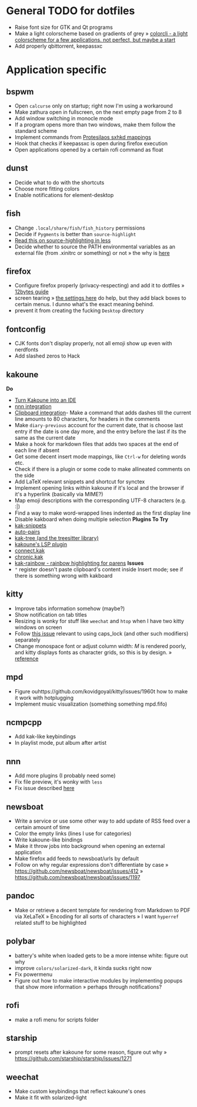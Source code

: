 # General TODO for dotfiles
- Raise font size for GTK and Qt programs
- Make a light colorscheme based on gradients of grey
	» [colorcli - a light colorscheme for a few applications. not perfect, but maybe a start](https://github.com/jonasjacek/colorcli)
- Add properly qbittorrent, keepassxc

# Application specific

## bspwm
- Open `calcurse` only on startup; right now I'm using a workaround
- Make zathura open in fullscreen, on the next empty page from 2 to 8
- Add window switching in monocle mode
- If a program opens more than two windows, make them follow the standard scheme
- Implement commands from [Protesilaos sxhkd mappings](https://gitlab.com/protesilaos/dotfiles/-/tree/v2.2.0/bspwm/.config/sxhkd)
- Hook that checks if keepassxc is open during firefox execution
- Open applications opened by a certain rofi command as float

## dunst
- Decide what to do with the shortcuts
- Choose more fitting colors
- Enable notifications for element-desktop

## fish
- Change `.local/share/fish/fish_history` permissions
- Decide if `Pygments` is better than `source-highlight`
- [Read this on source-highlighting in less](https://boredzo.org/blog/archives/2016-08-15/colorized-man-pages-understood-and-customized)
- Decide whether to source the PATH environmental variables as an external file (from .xinitrc or something) or not
	» the why is [here](https://fishshell.com/docs/current/index.html?highlight=fish_variables)

## firefox
- Configure firefox properly (privacy-respecting) and add it to dotfiles
	» [12bytes guide](https://12bytes.org/articles/tech/firefox/firefoxgecko-configuration-guide-for-privacy-and-performance-buffs)
- screen tearing
	» [the settings here](https://www.reddit.com/r/firefox/comments/gmm6ms/playing_youtube_with_video_in_the_background/fr4sqw4/?utm_source=reddit&utm_medium=web2x&context=3http) do help, but they add black boxes to certain menus. I dunno what's the exact meaning behind.
- prevent it from creating the fucking `Desktop` directory

## fontconfig
- CJK fonts don't display properly, not all emoji show up even with nerdfonts
- Add slashed zeros to Hack
 
## kakoune
**Do**
- [Turn Kakoune into an IDE](https://discuss.kakoune.com/t/turn-kakoune-into-an-ide/1236-)
- [nnn integration](https://discuss.kakoune.com/t/nnn-integration/1095)
- [Clipboard integration](https://discuss.kakoune.com/t/clipboard-integration-with-registermodified/1150/12)- Make a command that adds dashes till the current line amounts to 80 characters, for headers in the comments
- Make `diary-previous` account for the current date, that is choose last entry if the date is one day more, and the entry before the last if its the same as the current date
- Make a hook for markdown files that adds two spaces at the end of each line if absent
- Get some decent insert mode mappings, like `Ctrl-w` for deleting words etc.
- Check if there is a plugin or some code to make allineated comments on the side
- Add LaTeX relevant snippets and shortcut for synctex
- Implement opening links within kakoune if it's local and the browser if it's a hyperlink (basically via MIME?)
- Map emoji descriptions with the corresponding UTF-8 characters (e.g. :|)
- Find a way to make word-wrapped lines indented as the first display line
- Disable kakboard when doing multiple selection
**Plugins To Try**
- [kak-snippets](https://github.com/alexherbo2/snippets.kak)
- [auto-pairs](https://github.com/alexherbo2/auto-pairs.kak)
- [kak-tree (and the treesitter library)](https://github.com/ul/kak-tree)
- [kakoune's LSP plugin](https://github.com/ul/kak-lsp)
- [connect.kak](https://github.com/alexherbo2/connect.kak)
- [chronic.kak](https://github.com/alexherbo2/chronic.kak)
- [kak-rainbow - rainbow highlighting for parens](https://github.com/bodhizafa/kak-rainbow)
**Issues**
- `"` register doesn't paste clipboard's content inside Insert mode; see if there is something wrong with kakboard

## kitty
- Improve tabs information somehow (maybe?)
- Show notification on tab titles
- Resizing is wonky for stuff like `weechat` and `htop` when I have two kitty windows on screen
- Follow [this issue](https://github.com/kovidgoyal/kitty/issues/1990) relevant to using caps_lock (and other such modifiers) separately
- Change monospace font or adjust column width: *M* is rendered poorly, and kitty displays fonts as character grids, so this is by design.
	» [reference](https://github.com/kovidgoyal/kitty/issues/1960 )
	
## mpd
- Figure ouhttps://github.com/kovidgoyal/kitty/issues/1960t how to make it work with hotplugging
- Implement music visualization (something something mpd.fifo)
 
## ncmpcpp
- Add kak-like keybindings
- In playlist mode, put album after artist

## nnn
- Add more plugins (I probably need some)
- Fix file preview, it's wonky with `less`
- Fix issue described [here](https://github.com/jarun/nnn/issues/759)

## newsboat
- Write a service or use some other way to add update of RSS feed over a certain amount of time
- Color the empty links (lines I use for categories)
- Write kakoune-like bindings
- Make it throw jobs into background when opening an external application
- Make firefox add feeds to newsboat/urls by default
- Follow on why regular expressions don't differentiate by case
	» https://github.com/newsboat/newsboat/issues/412
	» https://github.com/newsboat/newsboat/issues/1197
 
## pandoc
- Make or retrieve a decent template for rendering from Markdown to PDF via XeLaTeX
	» Encoding for all sorts of characters 
	» I want `hyperref` related stuff to be highlighted
 
## polybar
- battery's white when loaded gets to be a more intense white: figure out why
- improve `colors/solarized-dark`, it kinda sucks right now
- Fix powermenu
- Figure out how to make interactive modules by implementing popups that show more information
	» perhaps through notifications?

## rofi
- make a rofi menu for scripts folder

## starship
- prompt resets after kakoune for some reason, figure out why
	» https://github.com/starship/starship/issues/1271

<!-- ## sxhkd -->

## weechat
- Make custom keybindings that reflect kakoune's ones
- Make it fit with solarized-light
